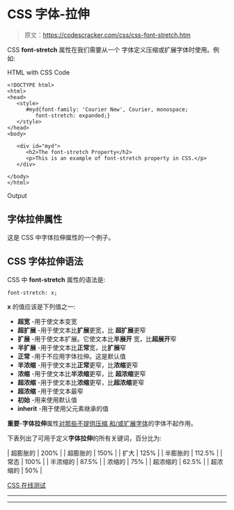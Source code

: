 # CSS 字体-拉伸

> 原文：<https://codescracker.com/css/css-font-stretch.htm>

CSS **font-stretch** 属性在我们需要从一个 字体定义压缩或扩展字体时使用。例如:

HTML with CSS Code

```
<!DOCTYPE html>
<html>
<head>
   <style>
      #myd{font-family: 'Courier New', Courier, monospace;
         font-stretch: expanded;}
   </style>
</head>
<body>

   <div id="myd">
      <h2>The font-stretch Property</h2>
      <p>This is an example of font-stretch property in CSS.</p>
   </div>

</body>
</html>
```

Output

## 字体拉伸属性

这是 CSS 中字体拉伸属性的一个例子。

## CSS 字体拉伸语法

CSS 中 **font-stretch** 属性的语法是:

```
font-stretch: x;
```

**x** 的值应该是下列值之一:

*   **超宽** -用于使文本变宽
*   **超扩展** -用于使文本比**扩展**更宽，比 **超扩展**更窄
*   **扩展** -用于使文本扩展。它使文本比**半展开** 宽，比**超展开**窄
*   **半扩展** -用于使文本比**正常**宽，比**扩展**窄
*   **正常** -用于不应用字体拉伸。这是默认值
*   **半浓缩** -用于使文本比**正常**更窄，比**浓缩**更窄
*   **浓缩** -用于使文本比**半浓缩**更窄，比 **超浓缩**更窄
*   **超浓缩** -用于使文本比**浓缩**更窄，比**超浓缩**更窄
*   **超浓缩** -用于使文本最窄
*   **初始** -用来使用默认值
*   **inherit** -用于使用父元素继承的值

**重要**-**字体拉伸**属性<u>对那些不提供压缩 和/或扩展字体</u>的字体不起作用。

下表列出了可用于定义**字体拉伸**的所有关键词，百分比为:

| 超膨胀的 | 200% |
| 超膨胀的 | 150% |
| 扩大 | 125% |
| 半膨胀的 | 112.5% |
| 常态 | 100% |
| 半浓缩的 | 87.5% |
| 浓缩的 | 75% |
| 超浓缩的 | 62.5% |
| 超浓缩的 | 50% |

[CSS 在线测试](/exam/showtest.php?subid=5)

* * *

* * *